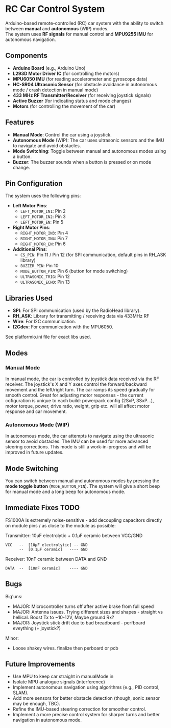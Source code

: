 # RC Car Control System

Arduino-based remote-controlled (RC) car system with the ability to switch between **manual** and **autonomous** (WIP) modes.  
The system uses **RF signals** for manual control and **MPU9255 IMU** for autonomous navigation.

## Components

- **Arduino Board** (e.g., Arduino Uno)
- **L293D Motor Driver IC** (for controlling the motors)
- **MPU6050 IMU** (for reading accelerometer and gyroscope data)
- **HC-SR04 Ultrasonic Sensor** (for obstacle avoidance in autonomous mode / crash detection in manual mode)
- **433 MHz RF Transmitter/Receiver** (for receiving joystick signals)
- **Active Buzzer** (for indicating status and mode changes)
- **Motors** (for controlling the movement of the car)

## Features

- **Manual Mode**: Control the car using a joystick.
- **Autonomous Mode** (WIP): The car uses ultrasonic sensors and the IMU to navigate and avoid obstacles.
- **Mode Switching**: Toggle between manual and autonomous modes using a button.
- **Buzzer**: The buzzer sounds when a button is pressed or on mode change.

## Pin Configuration

The system uses the following pins:

- **Left Motor Pins**:
  - `LEFT_MOTOR_IN1`: Pin 2
  - `LEFT_MOTOR_IN2`: Pin 3
  - `LEFT_MOTOR_EN`: Pin 5
- **Right Motor Pins**:
  - `RIGHT_MOTOR_IN3`: Pin 4
  - `RIGHT_MOTOR_IN4`: Pin 7
  - `RIGHT_MOTOR_EN`: Pin 6
- **Additional Pins**:
  - `CS_PIN`: Pin 11  / Pin 12 (for SPI communication, default pins in RH_ASK library)
  - `BUZZER_PIN`: Pin 10
  - `MODE_BUTTON_PIN`: Pin 6 (button for mode switching)
  - `ULTRASONIC_TRIG`: Pin 12
  - `ULTRASONIC_ECHO`: Pin 13

## Libraries Used

- **SPI**: For SPI communication (used by the RadioHead library).
- **RH_ASK**: Library for transmitting / receiving data via 433MHz RF
- **Wire**: For I2C communication.
- **I2Cdev**: For communication with the MPU6050.

See platformio.ini file for exact libs used.

## Modes

### Manual Mode

In manual mode, the car is controlled by joystick data received via the RF receiver. The joystick's X and Y axes control the forward/backward movement and the left/right turn. The car ramps its speed gradually for smooth control.
Great for adjusting motor responses - the current cofiguration is unique to each build: powerpack config (2SxP, 3SxP...), motor torque, power, drive ratio, weight, grip etc. will all affect motor response and car movement.

### Autonomous Mode (WIP)

In autonomous mode, the car attempts to navigate using the ultrasonic sensor to avoid obstacles. The IMU can be used for more advanced steering corrections. This mode is still a work-in-progress and will be improved in future updates.

## Mode Switching

You can switch between manual and autonomous modes by pressing the **mode toggle button** (`MODE_BUTTON_PIN`). The system will give a short beep for manual mode and a long beep for autonomous mode.

## Immediate Fixes TODO

FS1000A is extremely noise-sensitive - add decoupling capacitors directly on module pins / as close to the module as possible:

Transmitter: 10μF electrolytic + 0.1μF ceramic between VCC/GND

    VCC   --  [10μF electrolytic] -- GND
          --  [0.1μF ceramic]   ---- GND

Receiver: 10nF ceramic between DATA and GND

    DATA  --  [10nF ceramic]    ---- GND


## Bugs

Big'uns:

- MAJOR: Microcontroller turns off after active brake from full speed
- MAJOR: Antenna issues. Trying different sizes and shapes - straight vs hellical. Boost Tx to ~10-12V, Maybe ground Rx?
- MAJOR: Joystick stick drift due to bad breadboard - perfboard eveything (+ joystick?)

Minor:
- Loose shakey wires. finalize then perboard or pcb

## Future Improvements

- Use MPU to keep car straight in manualMode in 
- Isolate MPU analogue signals (interference)
- Implement autonomous navigation using algorithms (e.g., PID control, SLAM).
- Add more sensors for better obstacle detection (though, sonic sensor may be enough, TBC).
- Refine the IMU-based steering correction for smoother control.
- Implement a more precise control system for sharper turns and better navigation in autonomous mode.
